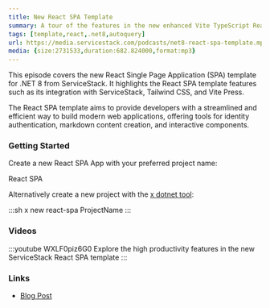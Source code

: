 ```yaml
---
title: New React SPA Template
summary: A tour of the features in the new enhanced Vite TypeScript React SPA template for .NET 8
tags: [template,react,.net8,autoquery]
url: https://media.servicestack.com/podcasts/net8-react-spa-template.mp3
media: {size:2731533,duration:682.824000,format:mp3}
---
```


This episode covers the new React Single Page Application (SPA) template for .NET 8 from ServiceStack. 
It highlights the React SPA template features such as its integration with ServiceStack, 
Tailwind CSS, and Vite Press. 

The React SPA template aims to provide developers with a streamlined and efficient way to build 
modern web applications, offering tools for identity authentication, markdown content creation, 
and interactive components.

### Getting Started

Create a new React SPA App with your preferred project name:

<project-creator v-slot="x">
    <project-template :name="x.text" repo="NetCoreTemplates/react-spa" :tags="['vite','auth']">
        <div class="mb-3 text-xl font-medium text-gray-700 dark:text-gray-200">React SPA</div>
        <template #icon>
            <img class='w-12 h-12' src="/img/svgs/react.svg">
        </template>
    </project-template>
</project-creator>

Alternatively create a new project with the [x dotnet tool](https://docs.servicestack.net/dotnet-new):

:::sh
x new react-spa ProjectName
:::

### Videos

:::youtube WXLF0piz6G0
Explore the high productivity features in the new ServiceStack React SPA template
:::

### Links

- [Blog Post](/posts/net8-react-spa-template)
